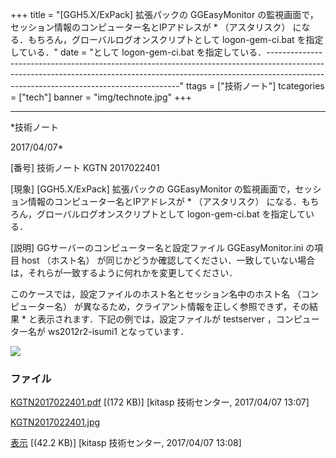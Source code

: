 ﻿+++
title = "[GGH5.X/ExPack] 拡張パックの GGEasyMonitor の監視画面で，セッション情報のコンピューター名とIPアドレスが * （アスタリスク） になる．もちろん，グローバルログオンスクリプトとして logon-gem-ci.bat を指定している．"
date = "として logon-gem-ci.bat を指定している．--------------------------------------------------------------------------------------------------------------------------------------------------------------------------------------------------------------------"
ttags = ["技術ノート"]
tcategories = ["tech"]
banner = "img/technote.jpg"
+++

-----------------------------------------------------------------------------------------------------------------------------

*技術ノート

2017/04/07*


[番号]
技術ノート KGTN 2017022401

[現象]
[GGH5.X/ExPack] 拡張パックの GGEasyMonitor
の監視画面で，セッション情報のコンピューター名とIPアドレスが *
（アスタリスク） になる．もちろん，グローバルログオンスクリプトとして
logon-gem-ci.bat を指定している．

[説明]
GGサーバーのコンピューター名と設定ファイル GGEasyMonitor.ini の項目 host
（ホスト名）
が同じかどうか確認してください．一致していない場合は，それらが一致するように何れかを変更してください．

このケースでは，設定ファイルのホスト名とセッション名中のホスト名
（コンピューター名）
が異なるため，クライアント情報を正しく参照できず，その結果 *
と表示されます．下記の例では，設定ファイルが testserver
，コンピューター名が ws2012r2-isumi1 となっています．

![](http://techreport.kitasp.net/attachments/download/3305/KGTN2017022401.jpg)


### ファイル

 
 


[KGTN2017022401.pdf](http://techreport.kitasp.net/attachments/download/3304/KGTN2017022401.pdf)
 [(172 KB)] [kitasp 技術センター, 2017/04/07
13:07]

[KGTN2017022401.jpg](http://techreport.kitasp.net/attachments/download/3305/KGTN2017022401.jpg)

[表示](http://techreport.kitasp.net/attachments/3305/KGTN2017022401.jpg "表示")
 [(42.2 KB)] [kitasp 技術センター, 2017/04/07
13:08]


 


 

